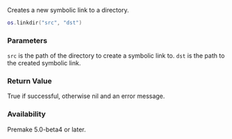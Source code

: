 Creates a new symbolic link to a directory.

```lua
os.linkdir("src", "dst")
```

### Parameters ###

`src` is the path of the directory to create a symbolic link to.
`dst` is the path to the created symbolic link.

### Return Value ###

True if successful, otherwise nil and an error message.

### Availability ###

Premake 5.0-beta4 or later.